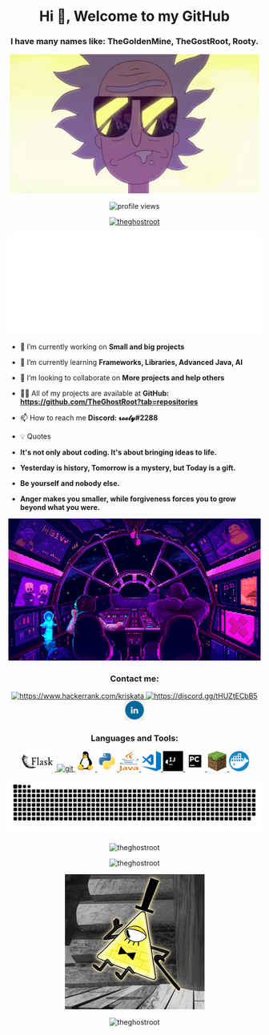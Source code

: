 <h1 align="center">Hi 👋, Welcome to my GitHub</h1>
<h3 align="center">I have many names like: TheGoldenMine, TheGostRoot, Rooty.</h3>

<!-- <p align="center"> <img src="http://forthebadge.com/images/badges/built-with-love.svg" alt="build with love" /> </p> -->

<p align="center"> <img src="https://raw.githubusercontent.com/TheGhostRoot/TheGhostRoot/ToolBox/rick.gif" alt="rick" /> </p>
<!--<p align="center"> <img src="https://raw.githubusercontent.com/TheGhostRoot/TheGhostRoot/ToolBox/line.gif" alt="rainbow line" /> </p>-->
<!--https://profile-counter.glitch.me/TheGhostRoot/count.svg-->
<p align="center"> <img src="https://komarev.com/ghpvc/?username=theghostroot&label=Profile%20views&color=0e75b6&style=flat" alt="profile views" /> </p>

<p align="center"> <a href="https://github.com/ryo-ma/github-profile-trophy"><img src="https://github-profile-trophy.vercel.app/?username=theghostroot" alt="theghostroot" /></a> </p>

<p align="center"> <img src="https://raw.githubusercontent.com/TheGhostRoot/TheGhostRoot/7dba5b09c0d9477b6d13b7b31fb709b49877e10f/music.svg" alt="music" /> </p>

- 🔭 I’m currently working on **Small and big projects**

- 🌱 I’m currently learning **Frameworks, Libraries, Advanced Java, AI**

- 👯 I’m looking to collaborate on **More projects and help others**

- 👨‍💻 All of my projects are available at **GitHub: https://github.com/TheGhostRoot?tab=repositories**

- 📫 How to reach me **Discord: 𝓻𝓸𝓸𝓽𝔂#2288**

- 💡 Quotes 
- **It's not only about coding. It's about bringing ideas to life.**
- **Yesterday is history, Tomorrow is a mystery, but Today is a gift.**
- **Be yourself and nobody else.**
- **Anger makes you smaller, while forgiveness forces you to grow beyond what you were.**

<p align="center"> <img src="https://raw.githubusercontent.com/TheGhostRoot/TheGhostRoot/ToolBox/lofi.gif" alt="lofi" /> </p>

<h3 align="center">Contact me:</h3>
<p align="center">
<a href="https://www.hackerrank.com/kriskata" target="_blank" rel="noreferrer">
  <img src="https://raw.githubusercontent.com/rahuldkjain/github-profile-readme-generator/master/src/images/icons/Social/hackerrank.svg" alt="https://www.hackerrank.com/kriskata" height="40" width="40" /</a>
<a href="https://discord.gg/tHUZtECbB5" target="_blank" rel="noreferrer">
  <img src="https://raw.githubusercontent.com/rahuldkjain/github-profile-readme-generator/master/src/images/icons/Social/discord.svg" alt="https://discord.gg/tHUZtECbB5" height="40" width="40" /></a>
<a href="https://www.linkedin.com/in/kristiyan-dinev-7a9b07265/" target="_blank" rel="noreferrer">
  <img src="https://raw.githubusercontent.com/TheGhostRoot/TheGhostRoot/ToolBox/linkedin.png" alt="https://www.linkedin.com/in/kristiyan-dinev-7a9b07265/" height="40" width="40" /></a>
</p>

<h3 align="center">Languages and Tools:</h3>
<p align="center"> 
 <!--https://raw.githubusercontent.com/TheGhostRoot/TheGhostRoot/d48a1dc73959d6a6a78633ddf51599ab09b06097/flask.svg-->
 <!--https://www.vectorlogo.zone/logos/pocoo_flask/pocoo_flask-icon.svg-->
  <a href="https://flask.palletsprojects.com/" target="_blank" rel="noreferrer"> 
    <img src="https://raw.githubusercontent.com/TheGhostRoot/TheGhostRoot/d48a1dc73959d6a6a78633ddf51599ab09b06097/flask.svg" alt="flask" width="70" height="40"/> </a> 
  <a href="https://git-scm.com/" target="_blank" rel="noreferrer"> 
    <img src="https://www.vectorlogo.zone/logos/git-scm/git-scm-icon.svg" alt="git" width="40" height="40"/> </a>
  <a href="https://www.linux.org/" target="_blank" rel="noreferrer">
    <img src="https://raw.githubusercontent.com/devicons/devicon/master/icons/linux/linux-original.svg" alt="linux" width="40" height="40"/> </a>
  <a href="https://www.python.org" target="_blank" rel="noreferrer">
    <img src="https://raw.githubusercontent.com/devicons/devicon/master/icons/python/python-original.svg" alt="python" width="40" height="40"/> </a>
  <a href="https://www.java.com/en/" target="_blank" rel="noreferrer">
    <img src="https://raw.githubusercontent.com/TheGhostRoot/TheGhostRoot/efec326298c9f12d5e6ca746bcb6654046d03465/java.svg" alt="java" width="40" height="40"/> </a>
  <a href="https://code.visualstudio.com/" target="_black" rel="noreferrer">
    <img src="https://raw.githubusercontent.com/TheGhostRoot/TheGhostRoot/ToolBox/vsc.png" alt="visual-studio-code" width="40" height="40"/> </a>
  <a href="https://www.jetbrains.com/idea/" target="_black" rel="noreferrer">
    <img src="https://raw.githubusercontent.com/TheGhostRoot/TheGhostRoot/ToolBox/intelliJ-idea.svg" alt="intelliJ-idea" width="40" height="40"/> </a>
  <a href="https://www.jetbrains.com/pycharm/" target="_black" rel="noreferrer">
    <img src="https://raw.githubusercontent.com/TheGhostRoot/TheGhostRoot/ToolBox/pycharm.svg" alt="pycharm" width="40" height="40"/> </a>
  <a href="https://www.minecraft.net/en-us/download" target="_black" rel="noreferrer">
    <img src="https://raw.githubusercontent.com/TheGhostRoot/TheGhostRoot/ToolBox/minecraft.svg" alt="minecraft" width="40" height="40"/> </a>
  <a href="https://hub.docker.com/" target="_black" rel="noreferrer">
    <img src="https://raw.githubusercontent.com/TheGhostRoot/TheGhostRoot/ToolBox/docker.png" alt="docker" width="40" height="40"/> </a>
</p>

<p align="center"> <img src="https://raw.githubusercontent.com/TheGhostRoot/TheGhostRoot/cf9035eb3a9d2c05b570d47ca2dfb508557788c5/snake.svg" alt="snake game" /> </p>

<p align="center">
  <img src="https://github-readme-stats.vercel.app/api/top-langs?username=theghostroot&show_icons=true&theme=dark&locale=en&layout=compact" alt="theghostroot" /></p>

<!-- <p align="center"><img src="https://raw.githubusercontent.com/TheGhostRoot/TheGhostRoot/ToolBox/game.gif" alt="terminal game" width="500" height="500" /></p> -->

<p align="center">
  <img src="https://github-readme-stats.vercel.app/api?username=theghostroot&show_icons=true&theme=tokyonight&locale=en" alt="theghostroot" /></p>

<p align="center"><img src="https://raw.githubusercontent.com/TheGhostRoot/TheGhostRoot/ToolBox/bill.gif" alt="gravity falls" /></p>

<p align="center"><img src="https://github-readme-streak-stats.herokuapp.com/?user=theghostroot&theme=dark" alt="theghostroot" /></p>
